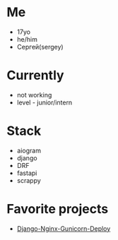 # Me
 - 17yo
 - he/him
 - Сергей(sergey)

# Currently
 - not working
 - level - junior/intern

# Stack
 - aiogram
 - django
 - DRF
 - fastapi
 - scrappy

# Favorite projects

 - [Django-Nginx-Gunicorn-Deploy](https://github.com/ImCocos/Django-Nginx-Gunicorn-Deploy)
